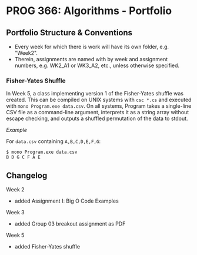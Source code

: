 # PROG 366: Algorithms - Portfolio
## Portfolio Structure & Conventions
- Every week for which there is work will have its own folder, e.g. "Week2".
- Therein, assignments are named with by week and assignment numbers, e.g. WK2_A1 or WK3_A2, etc., unless otherwise specified.

### Fisher-Yates Shuffle
In Week 5, a class implementing version 1 of the Fisher-Yates shuffle was created. This can be compiled on UNIX systems with `csc *.cs` and executed with `mono Program.exe data.csv`. On all systems, Program takes a single-line CSV file as a command-line argument, interprets it as a string array without escape checking, and outputs a shuffled permutation of the data to stdout.

*Example*

For `data.csv` containing `A,B,C,D,E,F,G`:

```console
$ mono Program.exe data.csv
B D G C F A E
```

## Changelog
Week 2
- added Assignment I: Big O Code Examples

Week 3
- added Group 03 breakout assignment as PDF

Week 5
- added Fisher-Yates shuffle
